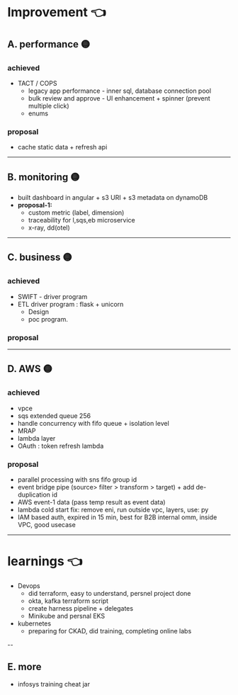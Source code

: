 # Improvement :point_left:
## A. performance :yellow_circle:
### achieved
- TACT / COPS
  - legacy  app performance - inner sql, database connection pool
  - bulk review and approve - UI enhancement + spinner (prevent multiple click)
  - enums
### proposal
- cache static data + refresh api

---
## B. monitoring :yellow_circle:
- built dashboard in angular + s3 URI + s3 metadata on dynamoDB
- **proposal-1:**
  - custom metric (label, dimension)
  - traceability for l,sqs,eb microservice
  - x-ray, dd(otel)
---
## C. business :yellow_circle:
### achieved
- SWIFT - driver program
- ETL driver program : flask + unicorn
  - Design
  - poc program.
### proposal

---
## D. AWS :yellow_circle:
### achieved
- vpce
- sqs extended queue 256
- handle concurrency with fifo queue + isolation level
- MRAP
- lambda layer
- OAuth : token refresh lambda

### proposal
- parallel processing with sns fifo group id 
- event bridge pipe (source> filter > transform > target) + add de-duplication id
- AWS event-1 data (pass temp result as event data)
- lambda cold start fix: remove eni, run outside  vpc, layers, use: py
- IAM based auth, expired in 15 min, best for B2B internal omm, inside VPC, good usecase

---
# learnings :point_left:
- Devops
  - did terraform, easy to understand, persnel project done
  - okta, kafka terraform script
  - create harness pipeline + delegates
  - Minikube and persnal EKS
- kubernetes
  - preparing for CKAD, did training, completing online labs

--   
## E. more
- infosys training cheat jar


